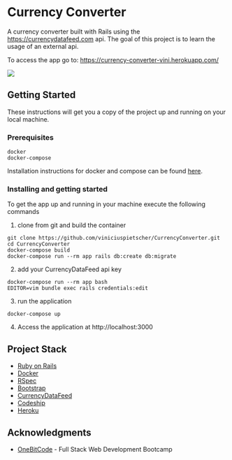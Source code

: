 # Currency Converter

A currency converter built with Rails using the https://currencydatafeed.com api.
The goal of this project is to learn the usage of an external api.

To access the app go to:
https://currency-converter-vini.herokuapp.com/

![](https://i.imgur.com/ORq6VyN.png)



## Getting Started

These instructions will get you a copy of the project up and running on your local machine.

### Prerequisites

```
docker
docker-compose
```
Installation instructions for docker and compose can be found [here](https://docs.docker.com/install).

### Installing and getting started


To get the app up and running in your machine execute the following commands

1. clone from git and build the container
```shell
git clone https://github.com/viniciuspietscher/CurrencyConverter.git
cd CurrencyConverter
docker-compose build
docker-compose run --rm app rails db:create db:migrate
```

2. add your CurrencyDataFeed api key
```shell
docker-compose run --rm app bash
EDITOR=vim bundle exec rails credentials:edit
```

3. run the application
```shell
docker-compose up
```

4. Access the application at
http://localhost:3000

## Project Stack

* [Ruby on Rails](http://rubyonrails.org)
* [Docker](https://docker.com)
* [RSpec](https://rspec.info/)
* [Bootstrap](https://getbootstrap.com/)
* [CurrencyDataFeed](https://currencydatafeed.com)
* [Codeship](https://codeship.com)
* [Heroku](https://heroku.com)

## Acknowledgments

* [OneBitCode](https://onebitcode.com) - Full Stack Web Development Bootcamp

